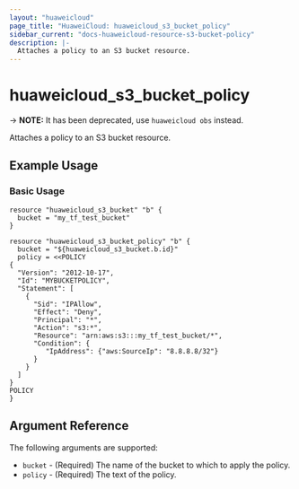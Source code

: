 ```yaml
---
layout: "huaweicloud"
page_title: "HuaweiCloud: huaweicloud_s3_bucket_policy"
sidebar_current: "docs-huaweicloud-resource-s3-bucket-policy"
description: |-
  Attaches a policy to an S3 bucket resource.
---
```


# huaweicloud\_s3\_bucket\_policy

-> **NOTE:** It has been deprecated, use `huaweicloud obs` instead.

Attaches a policy to an S3 bucket resource.

## Example Usage

### Basic Usage

```hcl
resource "huaweicloud_s3_bucket" "b" {
  bucket = "my_tf_test_bucket"
}

resource "huaweicloud_s3_bucket_policy" "b" {
  bucket = "${huaweicloud_s3_bucket.b.id}"
  policy = <<POLICY
{
  "Version": "2012-10-17",
  "Id": "MYBUCKETPOLICY",
  "Statement": [
    {
      "Sid": "IPAllow",
      "Effect": "Deny",
      "Principal": "*",
      "Action": "s3:*",
      "Resource": "arn:aws:s3:::my_tf_test_bucket/*",
      "Condition": {
         "IpAddress": {"aws:SourceIp": "8.8.8.8/32"}
      } 
    } 
  ]
}
POLICY
}
```

## Argument Reference

The following arguments are supported:

* `bucket` - (Required) The name of the bucket to which to apply the policy.
* `policy` - (Required) The text of the policy.
